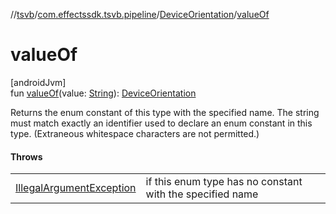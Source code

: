 //[tsvb](../../../index.md)/[com.effectssdk.tsvb.pipeline](../index.md)/[DeviceOrientation](index.md)/[valueOf](value-of.md)

# valueOf

[androidJvm]\
fun [valueOf](value-of.md)(value: [String](https://kotlinlang.org/api/latest/jvm/stdlib/kotlin-stdlib/kotlin/-string/index.html)): [DeviceOrientation](index.md)

Returns the enum constant of this type with the specified name. The string must match exactly an identifier used to declare an enum constant in this type. (Extraneous whitespace characters are not permitted.)

#### Throws

| | |
|---|---|
| [IllegalArgumentException](https://kotlinlang.org/api/latest/jvm/stdlib/kotlin-stdlib/kotlin/-illegal-argument-exception/index.html) | if this enum type has no constant with the specified name |
